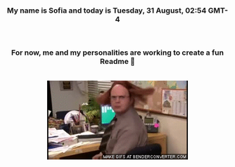 


<div align="center">
<h3 >My name is Sofia and today is Tuesday, 31 August, 02:54 GMT-4</h3><br>
<h3 >For now, me and my personalities are working to create a fun Readme 👋
</h3><br>
<img src='img/dwight.gif' alt='working...'/>
</div>
